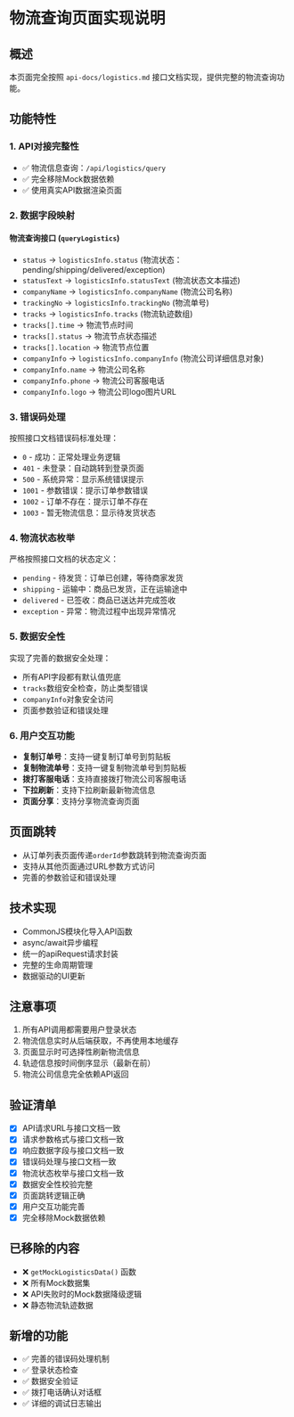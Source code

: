 # 物流查询页面实现说明

## 概述
本页面完全按照 `api-docs/logistics.md` 接口文档实现，提供完整的物流查询功能。

## 功能特性

### 1. API对接完整性
- ✅ 物流信息查询：`/api/logistics/query`
- ✅ 完全移除Mock数据依赖
- ✅ 使用真实API数据渲染页面

### 2. 数据字段映射
#### 物流查询接口 (`queryLogistics`)
- `status` → `logisticsInfo.status` (物流状态：pending/shipping/delivered/exception)
- `statusText` → `logisticsInfo.statusText` (物流状态文本描述)
- `companyName` → `logisticsInfo.companyName` (物流公司名称)
- `trackingNo` → `logisticsInfo.trackingNo` (物流单号)
- `tracks` → `logisticsInfo.tracks` (物流轨迹数组)
- `tracks[].time` → 物流节点时间
- `tracks[].status` → 物流节点状态描述
- `tracks[].location` → 物流节点位置
- `companyInfo` → `logisticsInfo.companyInfo` (物流公司详细信息对象)
- `companyInfo.name` → 物流公司名称
- `companyInfo.phone` → 物流公司客服电话
- `companyInfo.logo` → 物流公司logo图片URL

### 3. 错误码处理
按照接口文档错误码标准处理：
- `0` - 成功：正常处理业务逻辑
- `401` - 未登录：自动跳转到登录页面
- `500` - 系统异常：显示系统错误提示
- `1001` - 参数错误：提示订单参数错误
- `1002` - 订单不存在：提示订单不存在
- `1003` - 暂无物流信息：显示待发货状态

### 4. 物流状态枚举
严格按照接口文档的状态定义：
- `pending` - 待发货：订单已创建，等待商家发货
- `shipping` - 运输中：商品已发货，正在运输途中
- `delivered` - 已签收：商品已送达并完成签收
- `exception` - 异常：物流过程中出现异常情况

### 5. 数据安全性
实现了完善的数据安全处理：
- 所有API字段都有默认值兜底
- `tracks`数组安全检查，防止类型错误
- `companyInfo`对象安全访问
- 页面参数验证和错误处理

### 6. 用户交互功能
- **复制订单号**：支持一键复制订单号到剪贴板
- **复制物流单号**：支持一键复制物流单号到剪贴板
- **拨打客服电话**：支持直接拨打物流公司客服电话
- **下拉刷新**：支持下拉刷新最新物流信息
- **页面分享**：支持分享物流查询页面

## 页面跳转
- 从订单列表页面传递`orderId`参数跳转到物流查询页面
- 支持从其他页面通过URL参数方式访问
- 完善的参数验证和错误处理

## 技术实现
- CommonJS模块化导入API函数
- async/await异步编程
- 统一的apiRequest请求封装
- 完整的生命周期管理
- 数据驱动的UI更新

## 注意事项
1. 所有API调用都需要用户登录状态
2. 物流信息实时从后端获取，不再使用本地缓存
3. 页面显示时可选择性刷新物流信息
4. 轨迹信息按时间倒序显示（最新在前）
5. 物流公司信息完全依赖API返回

## 验证清单
- [x] API请求URL与接口文档一致
- [x] 请求参数格式与接口文档一致  
- [x] 响应数据字段与接口文档一致
- [x] 错误码处理与接口文档一致
- [x] 物流状态枚举与接口文档一致
- [x] 数据安全性校验完整
- [x] 页面跳转逻辑正确
- [x] 用户交互功能完善
- [x] 完全移除Mock数据依赖

## 已移除的内容
- ❌ `getMockLogisticsData()` 函数
- ❌ 所有Mock数据集
- ❌ API失败时的Mock数据降级逻辑
- ❌ 静态物流轨迹数据

## 新增的功能
- ✅ 完善的错误码处理机制
- ✅ 登录状态检查
- ✅ 数据安全验证
- ✅ 拨打电话确认对话框
- ✅ 详细的调试日志输出 
